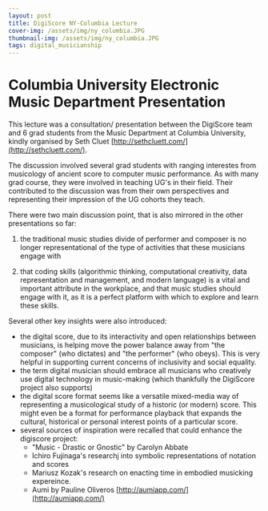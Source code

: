 ```yaml
---
layout: post
title: DigiScore NY-Columbia Lecture
cover-img: /assets/img/ny_columbia.JPG
thumbnail-img: /assets/img/ny_columbia.JPG
tags: digital_musicianship
---
```


# **Columbia University Electronic Music Department Presentation**

This lecture was a consultation/ presentation between the DigiScore team 
and 6 grad students from the Music Department at Columbia University, kindly 
organised by Seth Cluet [http://sethcluett.com/](http://sethcluett.com/).


The discussion involved several grad students with ranging interestes from musicology of ancient score
to computer music performance. As with many grad course, they were involved in teaching UG's in their field.
Their contributed to the discussion was from their own perspectives and representing their impression of the
UG cohorts they teach.


There were two main discussion point, that is also mirrored in the other presentations so far:

1) the traditional music studies divide of performer and composer is no longer representational of the type of activities that these musicians engage with


2) that coding skills (algorithmic thinking, computational creativity, data representation and management, and modern language) is a vital and important attribute in the workplace, and that music studies should engage with it, as it is a perfect platform with which to explore and learn these skills.


Several other key insights were also introduced:
- the digital score, due to its interactivity and open relationships between musicians, is helping move the power balance away from "the composer" (who dictates) and "the performer" (who obeys). This is very helpful in supporting current concerns of inclusivity and social equality.
- the term digital musician should embrace all musicians who creatively use digital technology in music-making (which thankfully the DigiScore project also supports)
- the digital score format seems like a versatile mixed-media way of representing a musicological study of a historic (or modern) score. This might even be a format for performance playback that expands the cultural, historical or personal interest points of a particular score. 
- several sources of inspiration were recalled that could enhance the digiscore project:
  - "Music - Drastic or Gnostic" by Carolyn Abbate
  - Ichiro Fujinaga's researchj into symbolic representations of notation and scores
  - Mariusz Kozak's research on enacting time in embodied musicking expereince.
  - Aumi by Pauline Oliveros [http://aumiapp.com/](http://aumiapp.com/)


